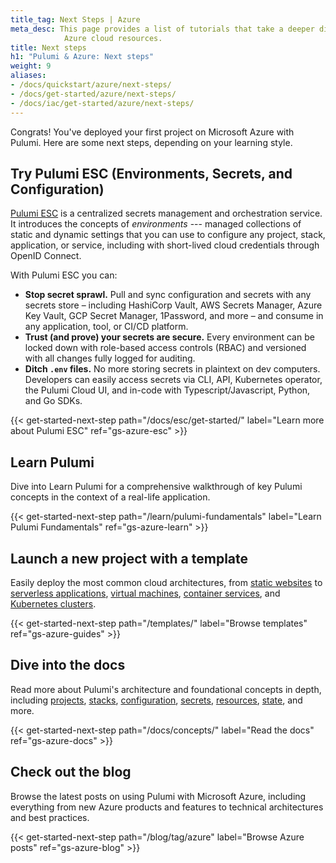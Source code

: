 ```yaml
---
title_tag: Next Steps | Azure
meta_desc: This page provides a list of tutorials that take a deeper dive into
            Azure cloud resources.
title: Next steps
h1: "Pulumi & Azure: Next steps"
weight: 9
aliases:
- /docs/quickstart/azure/next-steps/
- /docs/get-started/azure/next-steps/
- /docs/iac/get-started/azure/next-steps/
---
```


Congrats! You've deployed your first project on Microsoft Azure with Pulumi. Here are some next steps, depending on your learning style.

## Try Pulumi ESC (Environments, Secrets, and Configuration)

[Pulumi ESC](/docs/esc/) is a centralized secrets management and orchestration service. It introduces the concepts of _environments_ --- managed collections of static and dynamic settings that you can use to configure any project, stack, application, or service, including with short-lived cloud credentials through OpenID Connect.

With Pulumi ESC you can:

- **Stop secret sprawl.** Pull and sync configuration and secrets with any secrets store – including HashiCorp Vault, AWS Secrets Manager, Azure Key Vault, GCP Secret Manager, 1Password, and more – and consume in any application, tool, or CI/CD platform.
- **Trust (and prove) your secrets are secure.** Every environment can be locked down with role-based access controls (RBAC) and versioned with all changes fully logged for auditing.
- **Ditch `.env` files.** No more storing secrets in plaintext on dev computers. Developers can easily access secrets via CLI, API, Kubernetes operator, the Pulumi Cloud UI, and in-code with Typescript/Javascript, Python, and Go SDKs.

{{< get-started-next-step path="/docs/esc/get-started/" label="Learn more about Pulumi ESC" ref="gs-azure-esc" >}}

## Learn Pulumi

Dive into Learn Pulumi for a comprehensive walkthrough of key Pulumi concepts in the context of a real-life application.

{{< get-started-next-step path="/learn/pulumi-fundamentals" label="Learn Pulumi Fundamentals" ref="gs-azure-learn" >}}

## Launch a new project with a template

Easily deploy the most common cloud architectures, from [static websites](/templates/static-website/azure/) to [serverless applications](/templates/serverless-application/azure/), [virtual machines](/templates/virtual-machine/azure/), [container services](/templates/container-service/azure/), and [Kubernetes clusters](/templates/kubernetes/azure/).

{{< get-started-next-step path="/templates/" label="Browse templates" ref="gs-azure-guides" >}}

## Dive into the docs

Read more about Pulumi's architecture and foundational concepts in depth, including [projects](/docs/concepts/projects/), [stacks](/docs/concepts/stack/), [configuration](/docs/concepts/config/), [secrets](/docs/concepts/secrets/), [resources](/docs/concepts/resources/), [state](/docs/iac/concepts/state-and-backends/), and more.

{{< get-started-next-step path="/docs/concepts/" label="Read the docs" ref="gs-azure-docs" >}}

## Check out the blog

Browse the latest posts on using Pulumi with Microsoft Azure, including everything from new Azure products and features to technical architectures and best practices.

{{< get-started-next-step path="/blog/tag/azure" label="Browse Azure posts" ref="gs-azure-blog" >}}
